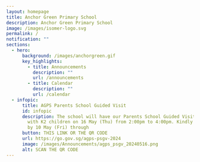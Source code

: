 ```yaml
---
layout: homepage
title: Anchor Green Primary School
description: Anchor Green Primary School
image: /images/isomer-logo.svg
permalink: /
notification: ""
sections:
  - hero:
      background: /images/anchorgreen.gif
      key_highlights:
        - title: Announcements
          description: ""
          url: /announcements
        - title: Calendar
          description: ""
          url: /calendar
  - infopic:
      title: AGPS Parents School Guided Visit
      id: infopic
      description: The school will have our Parents School Guided Visit for parents
        with K2 children on 16 May (Thu) from 2:00pm to 4:00pm. Kindly register
        by 10 May (Fri) through
      button: THIS LINK OR THE QR CODE
      url: https://go.gov.sg/agps-psgv-2024
      image: /images/Announcements/agps_psgv_20240516.png
      alt: SCAN THE QR CODE
---
```

